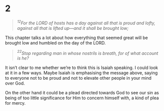 # 2

>*$^{12}$For the LORD of hosts has a day
against all that is proud and lofty,
against all that is lifted up—and it shall be brought low;* 

This chapter talks a lot about how everything that seemed great will be brought low and humbled on the day of the LORD.

>*$^{22}$Stop regarding man
in whose nostrils is breath,
for of what account is he?* 

It isn’t clear to me whether we’re to think this is Isaiah speaking. I could look at it in a few ways. Maybe Isaiah is emphasising the message above, saying to everyone not to be proud and not to elevate other people in your mind over God. 

On the other hand it could be a plead directed towards God to see our sin as being of too little significance for Him to concern himself with, a kind of plea for mercy. 